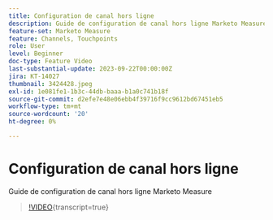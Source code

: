 ```yaml
---
title: Configuration de canal hors ligne
description: Guide de configuration de canal hors ligne Marketo Measure
feature-set: Marketo Measure
feature: Channels, Touchpoints
role: User
level: Beginner
doc-type: Feature Video
last-substantial-update: 2023-09-22T00:00:00Z
jira: KT-14027
thumbnail: 3424428.jpeg
exl-id: 1e081fe1-1b3c-44db-baaa-b1a0c741b18f
source-git-commit: d2efe7e48e06ebb4f39716f9cc9612bd67451eb5
workflow-type: tm+mt
source-wordcount: '20'
ht-degree: 0%

---
```


# Configuration de canal hors ligne

Guide de configuration de canal hors ligne Marketo Measure

>[!VIDEO](https://video.tv.adobe.com/v/3454615/?learn=on&captions=fre_fr){transcript=true}
